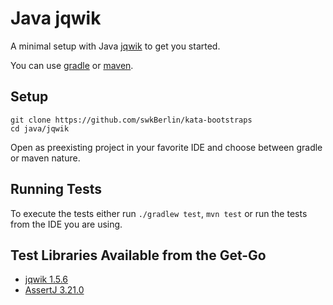 # Java jqwik

A minimal setup with Java [jqwik](https://jqwik.net/) to get you started.

You can use [gradle](https://gradle.org/) or [maven](https://maven.apache.org/).

## Setup

    git clone https://github.com/swkBerlin/kata-bootstraps
    cd java/jqwik

Open as preexisting project in your favorite IDE and choose between gradle or maven nature.

## Running Tests

To execute the tests either run `./gradlew test`, `mvn test` or run the tests from the IDE you are using.

## Test Libraries Available from the Get-Go
- [jqwik 1.5.6](https://jqwik.net/release-notes.html#15x)
- [AssertJ 3.21.0](https://assertj.github.io/doc/#assertj-core-release-notes)
